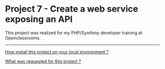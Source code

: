 # Project 7 - Create a web service exposing an API

This project was realized for my PHP/Symfony developer training at Openclassrooms.

<hr>

[How install this project on your local environment ?](./doc/README/installation.md)

[What was requested for this project ?](./doc/README/request.md) 